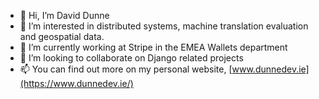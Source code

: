 - 👋 Hi, I’m David Dunne
- 👀 I’m interested in distributed systems, machine translation evaluation and geospatial data.
- 🌱 I’m currently working at Stripe in the EMEA Wallets department
- 💞️ I’m looking to collaborate on Django related projects
- 📫 You can find out more on my personal website, [www.dunnedev.ie](https://www.dunnedev.ie/)

<!---
ddunne6/ddunne6 is a ✨ special ✨ repository because its `README.md` (this file) appears on your GitHub profile.
You can click the Preview link to take a look at your changes.
--->

